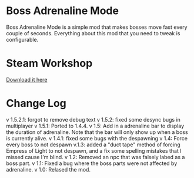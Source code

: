 # Boss Adrenaline Mode
Boss Adrenaline Mode is a simple mod that makes bosses move fast every couple of seconds. 
Everything about this mod that you need to tweak is configurable.

# Steam Workshop
[Download it here](https://steamcommunity.com/sharedfiles/filedetails/?id=2952321754)

# Change Log
v 1.5.2.1: forgot to remove debug text
v 1.5.2: fixed some desync bugs in multiplayer
v 1.5.1: Ported to 1.4.4.
v 1.5: Add in a adrenaline bar to display the duration of adrenaline. Note that the bar will only show up when a boss is currently alive. 
v 1.4.1: fixed some bugs with the despawning
v 1.4: Force every boss to not despawn
v.1.3: added a "duct tape" method of forcing Empress of Light to not despawn, and a fix some spelling mistakes that I missed cause I'm blind.
v 1.2: Removed an npc that was falsely labed as a boss part. 
v 1.1: Fixed a bug where the boss parts were not affected by adrenaline. 
v 1.0: Relased the mod.